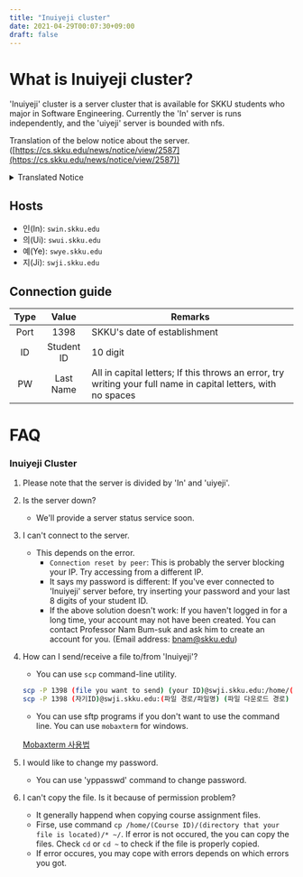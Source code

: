```yaml
---
title: "Inuiyeji cluster"
date: 2021-04-29T00:07:30+09:00
draft: false
---
```


# What is Inuiyeji cluster?

'Inuiyeji' cluster is a server cluster that is available for SKKU students who major in Software Engineering. Currently the 'In' server is runs independently, and the 'uiyeji' server is bounded with nfs.

Translation of the below notice about the server. ([https://cs.skku.edu/news/notice/view/2587](https://cs.skku.edu/news/notice/view/2587))

<details>
<summary>Translated Notice</summary>
[Software college's 4-node Linux cluster server setup completed]

4-node Linux cluster server is now available for SW college students.

Students who want to use it can use it freely.

**Hosts:**

```
- swin.skku.edu

- swui.skku.edu

- swye.skku.edu

- swji.skku.edu
```

- SSH Port: 1398 (SKKU's date of establishment)

- ID: Student ID

- Password: Last Name in full capital letters.

```
ex: PARK (If this throws an error, try writing your full name in capital letters, with no spaces)
```

- Others:

1. All accounts are shared by four nodes by NIS.
2. To Change password after login, use the following command: `yppasswd`
3. You can make private homepages by creating a `public_html` directory under the home directory, but due to security concerns, it will be only accessible on campus network. (It is recommended to use this only for html-related classes/courses.)
4. Account related inquiry

- Professor Nam Bum-seok(bnam@skku.edu)
</details>

## Hosts

- 인(In): `swin.skku.edu`
- 의(Ui): `swui.skku.edu`
- 예(Ye): `swye.skku.edu`
- 지(Ji): `swji.skku.edu`

## Connection guide

| Type |   Value    | Remarks                                                                                                        |
| :--: | :--------: | -------------------------------------------------------------------------------------------------------------- |
| Port |    1398    | SKKU's date of establishment                                                                                   |
|  ID  | Student ID | 10 digit                                                                                                       |
|  PW  | Last Name  | All in capital letters; If this throws an error, try writing your full name in capital letters, with no spaces |

# FAQ

### Inuiyeji Cluster

1. Please note that the server is divided by 'In' and 'uiyeji'.

2. Is the server down?
   - We'll provide a server status service soon.

3. I can't connect to the server.
   - This depends on the error.
     - `Connection reset by peer`: This is probably the server blocking your IP. Try accessing from a different IP.
     - It says my password is different: If you've ever connected to 'Inuiyeji' server before, try inserting your password and your last 8 digits of your student ID.
     - If the above solution doesn't work: If you haven't logged in for a long time, your account may not have been created. You can contact Professor Nam Bum-suk and ask him to create an account for you. (Email address: [bnam@skku.edu](mailto:bnam@skku.edu))

4. How can I send/receive a file to/from 'Inuiyeji'?

   - You can use `scp` command-line utility.

   ```sh
   scp -P 1398 (file you want to send) (your ID)@swji.skku.edu:/home/(your ID)/(Directory you want the file sent to)
   scp -P 1398 (자기ID)@swji.skku.edu:(파일 경로/파일명) (파일 다운로드 경로)
   ```

   - You can use sftp programs if you don't want to use the command line. You can use `mobaxterm` for windows.

   [Mobaxterm 사용법](https://skkuoverflow.com/posts/mobaxterm/)

5. I would like to change my password.
   - You can use 'yppasswd' command to change password.

6. I can't copy the file. Is it because of permission problem?
   -  It generally happend when copying course assignment files.
   -  Firse, use command `cp /home/(Course ID)/(directory that your file is located)/* ~/`. If error is not occured, the you can copy the files. Check `cd` or `cd ~` to check if the file is properly copied.
   -  If error occures, you may cope with errors depends on which errors you got.